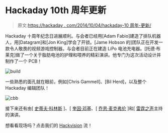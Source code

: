 # Hackaday 10th 周年更新

> 原文:[https://hackaday . com/2014/10/04/hackaday-10 周年-更新/](https://hackaday.com/2014/10/04/hackaday-10th-anniversary-update/)

Hackaday 十周年纪念日进展顺利。与会者已经用[Adam Fabio]建造了排队机器人，用[Datagram]和[Jon King]学会了开锁。[Jame Hobson 的]团队正在开发一款令人敬畏的视频游戏控制器。与会者目前正在建造 LiPo 电池充电器。[托德·布莱克]做了一个关于脂肪电池的护理和喂养的精彩演讲。他专门为这次活动设计并制作了一个 PCB！

![build](../Images/6f5367702554d839cac09bf3631432da.png)

一些熟悉的面孔就在眼前，例如[Chris Gammell]、[Bil Herd]，以及整个 Hackaday 编辑团队！

![cbb](../Images/122bc636016022b9e1ff8c8eafce17c9.png)

接下来还有由[ [史蒂夫·科林斯](https://solarsystem.nasa.gov/deepimpact/mission/bio-scollins.cfm) ]、[ [奎因·邓基](http://quinndunki.com/)、[ [乔恩·麦克弗伦](http://hackaday.io/hacker/94-jon-mcphalen) ]和[ [雷霆之声](http://hackaday.io/hacker/7174-thundersqueak)主持的演讲。

想看看现场吗？点击我们的 [Hackvision](http://hackaday.io/event/3049-Hackaday-10th-Anniversary) 流！